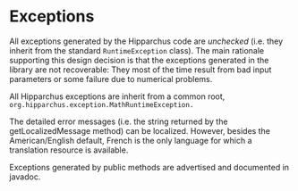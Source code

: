<!--
 Licensed to the Hipparchus project under one or more
 contributor license agreements.  See the NOTICE file distributed with
 this work for additional information regarding copyright ownership.
 The Hipparchus project licenses this file to You under the Apache License, Version 2.0
 (the "License"); you may not use this file except in compliance with
 the License.  You may obtain a copy of the License at

      https://www.apache.org/licenses/LICENSE-2.0

 Unless required by applicable law or agreed to in writing, software
 distributed under the License is distributed on an "AS IS" BASIS,
 WITHOUT WARRANTIES OR CONDITIONS OF ANY KIND, either express or implied.
 See the License for the specific language governing permissions and
 limitations under the License.
-->
# Exceptions

All exceptions generated by the
Hipparchus code are <em>unchecked</em> (i.e. they inherit from
the standard `RuntimeException` class).
The main rationale supporting this design decision is that the
exceptions generated in the library are not recoverable: They most
of the time result from bad input parameters or some failure due to
numerical problems.

All Hipparchus exceptions are inherit from a common root, `org.hipparchus.exception.MathRuntimeException.`

The detailed error messages (i.e. the string returned by the getLocalizedMessage method) can be localized. However, besides the American/English default, French is the only language for which a translation resource is available.

Exceptions generated by public methods are advertised and documented in javadoc.